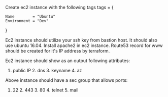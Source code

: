 Create ec2 instance with the following tags
tags = {
    
    Name        = "Ubuntu"
    Environment = "Dev"
  }


Ec2 instance should utilize your ssh key from bastion host. It should also use ubuntu 16.04. Install apache2 in ec2 instance. Route53 record for www should be created for it's IP address by terraform. 



Ec2 instance should show as an output following attributes: 
	
  
  1. public IP 
	2. dns
	3. keyname
	4. az 



Above instance should have a sec group that allows ports:
	
  1. 22
	2. 443
	3. 80
	4. telnet
	5. mail
